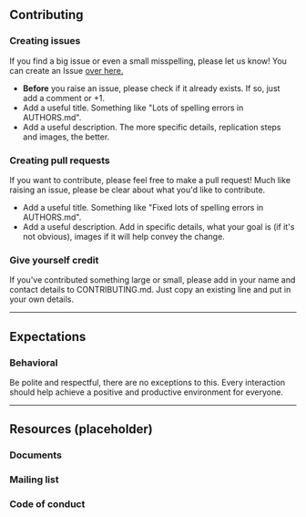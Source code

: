 ## Contributing
### Creating issues
If you find a big issue or even a small misspelling, please let us know! You can create an Issue [over here.](https://github.com/pferretti/docsforkindle/issues)
* **Before** you raise an issue, please check if it already exists. If so, just add a comment or +1.
* Add a useful title. Something like "Lots of spelling errors in AUTHORS.md".
* Add a useful description. The more specific details, replication steps and images, the better.

### Creating pull requests
If you want to contribute, please feel free to make a pull request! Much like raising an issue, please be clear about what you'd like to contribute.
* Add a useful title. Something like "Fixed lots of spelling errors in AUTHORS.md".
* Add a useful description. Add in specific details, what your goal is (if it's not obvious), images if it will help convey the change.

### Give yourself credit
If you've contributed something large or small, please add in your name and contact details to CONTRIBUTING.md. Just copy an existing line and put in your own details.

****

## Expectations
### Behavioral
Be polite and respectful, there are no exceptions to this. Every interaction should help achieve a positive and productive environment for everyone.

****

## Resources (placeholder)
### Documents

### Mailing list

### Code of conduct
